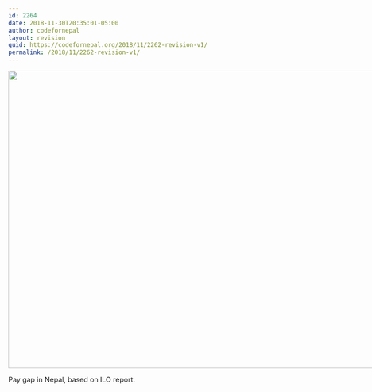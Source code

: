 ```yaml
---
id: 2264
date: 2018-11-30T20:35:01-05:00
author: codefornepal
layout: revision
guid: https://codefornepal.org/2018/11/2262-revision-v1/
permalink: /2018/11/2262-revision-v1/
---
```

<div id="attachment_2263" style="width: 774px" class="wp-caption alignnone">
  <a href="https://codefornepal.org/wp-content/uploads/2018/11/Screen-Shot-2018-11-30-at-8.28.01-PM.png"><img aria-describedby="caption-attachment-2263" class="wp-image-2263 size-full" src="https://codefornepal.org/wp-content/uploads/2018/11/Screen-Shot-2018-11-30-at-8.28.01-PM.png" alt="" width="764" height="600" srcset="https://codefornepal.org/wp-content/uploads/2018/11/Screen-Shot-2018-11-30-at-8.28.01-PM.png 764w, https://codefornepal.org/wp-content/uploads/2018/11/Screen-Shot-2018-11-30-at-8.28.01-PM-300x236.png 300w" sizes="(max-width: 764px) 100vw, 764px" /></a>
  
  <p id="caption-attachment-2263" class="wp-caption-text">
    Pay gap in Nepal, based on ILO report.
  </p>
</div>